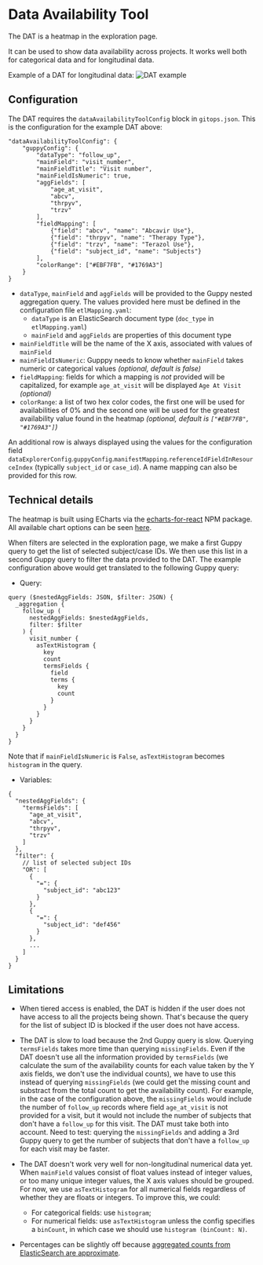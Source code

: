 # Data Availability Tool

The DAT is a heatmap in the exploration page.

It can be used to show data availability across projects. It works well both for categorical data and for longitudinal data.

Example of a DAT for longitudinal data:
![DAT example](data_availability_tool_example.png)

## Configuration

The DAT requires the `dataAvailabilityToolConfig` block in `gitops.json`. This is the configuration for the example DAT above:

```
"dataAvailabilityToolConfig": {
    "guppyConfig": {
        "dataType": "follow_up",
        "mainField": "visit_number",
        "mainFieldTitle": "Visit number",
        "mainFieldIsNumeric": true,
        "aggFields": [
            "age_at_visit",
            "abcv",
            "thrpyv",
            "trzv"
        ],
        "fieldMapping": [
            {"field": "abcv", "name": "Abcavir Use"},
            {"field": "thrpyv", "name": "Therapy Type"},
            {"field": "trzv", "name": "Terazol Use"},
            {"field": "subject_id", "name": "Subjects"}
        ],
        "colorRange": ["#EBF7FB", "#1769A3"]
    }
}
```

- `dataType`, `mainField` and `aggFields` will be provided to the Guppy nested aggregation query. The values provided here must be defined in the configuration file `etlMapping.yaml`:
  - `dataType` is an ElasticSearch document type (`doc_type` in `etlMapping.yaml`)
  - `mainField` and `aggFields` are properties of this document type
- `mainFieldTitle` will be the name of the X axis, associated with values of `mainField`
- `mainFieldIsNumeric`: Gupppy needs to know whether `mainField` takes numeric or categorical values _(optional, default is false)_
- `fieldMapping`: fields for which a mapping is _not_ provided will be capitalized, for example `age_at_visit` will be displayed `Age At Visit` _(optional)_
- `colorRange`: a list of two hex color codes, the first one will be used for availabilities of 0% and the second one will be used for the greatest availability value found in the heatmap _(optional, default is `["#EBF7FB", "#1769A3"]`)_

An additional row is always displayed using the values for the configuration field `dataExplorerConfig`.`guppyConfig`.`manifestMapping`.`referenceIdFieldInResourceIndex` (typically `subject_id` or `case_id`). A name mapping can also be provided for this row.

## Technical details

The heatmap is built using ECharts via the [echarts-for-react](https://www.npmjs.com/package/echarts-for-react) NPM package. All available chart options can be seen [here](https://echarts.apache.org/en/option.html).

When filters are selected in the exploration page, we make a first Guppy query to get the list of selected subject/case IDs. We then use this list in a second Guppy query to filter the data provided to the DAT. The example configuration above would get translated to the following Guppy query:

- Query:

```
query ($nestedAggFields: JSON, $filter: JSON) {
  _aggregation {
    follow_up (
      nestedAggFields: $nestedAggFields,
      filter: $filter
    ) {
      visit_number {
        asTextHistogram {
          key
          count
          termsFields {
            field
            terms {
              key
              count
            }
          }
        }
      }
    }
  }
}
```

Note that if `mainFieldIsNumeric` is `False`, `asTextHistogram` becomes `histogram` in the query.

- Variables:

```
{
  "nestedAggFields": {
    "termsFields": [
      "age_at_visit",
      "abcv",
      "thrpyv",
      "trzv"
    ]
  },
  "filter": {
    // list of selected subject IDs
    "OR": [
      {
        "=": {
          "subject_id": "abc123"
        }
      },
      {
        "=": {
          "subject_id": "def456"
        }
      },
      ...
    ]
  }
}
```

## Limitations

- When tiered access is enabled, the DAT is hidden if the user does not have access to all the projects being shown. That's because the query for the list of subject ID is blocked if the user does not have access.

- The DAT is slow to load because the 2nd Guppy query is slow. Querying `termsFields` takes more time than querying `missingFields`. Even if the DAT doesn't use all the information provided by `termsFields` (we calculate the sum of the availability counts for each value taken by the Y axis fields, we don't use the individual counts), we have to use this instead of querying `missingFields` (we could get the missing count and substract from the total count to get the availability count). For example, in the case of the configuration above, the `missingFields` would include the number of `follow_up` records where field `age_at_visit` is not provided for a visit, but it would not include the number of subjects that don't have a `follow_up` for this visit. The DAT must take both into account. Need to test: querying the `missingFields` and adding a 3rd Guppy query to get the number of subjects that don't have a `follow_up` for each visit may be faster.

- The DAT doesn't work very well for non-longitudinal numerical data yet. When `mainField` values consist of float values instead of integer values, or too many unique integer values, the X axis values should be grouped. For now, we use `asTextHistogram` for all numerical fields regardless of whether they are floats or integers. To improve this, we could:

  - For categorical fields: use `histogram`;
  - For numerical fields: use `asTextHistogram` unless the config specifies a `binCount`, in which case we should use `histogram (binCount: N)`.

- Percentages can be slightly off because [aggregated counts from ElasticSearch are approximate](https://www.elastic.co/guide/en/elasticsearch/reference/current/search-aggregations-bucket-terms-aggregation.html#search-aggregations-bucket-terms-aggregation-approximate-counts).
